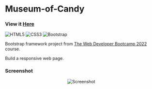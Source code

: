 # Museum-of-Candy

### View it [Here]( https://guillaumeauger85.github.io/Museum-of-Candy/)

![HTML5](https://img.shields.io/badge/html5-%23E34F26.svg?style=for-the-badge&logo=html5&logoColor=white) ![CSS3](https://img.shields.io/badge/css3-%231572B6.svg?style=for-the-badge&logo=css3&logoColor=white) ![Bootstrap](https://img.shields.io/badge/bootstrap-%23563D7C.svg?style=for-the-badge&logo=bootstrap&logoColor=white)

Bootstrap framework project from [The Web Developer Bootcamp 2022](https://www.udemy.com/course/the-web-developer-bootcamp/) course.

Build a responsive web page.

### Screenshot

<p align="center">
  <img src="https://user-images.githubusercontent.com/49698792/181575520-9967ba88-2495-4b91-920b-cffff30e5470.PNG" alt="Screenshot">
</p>


